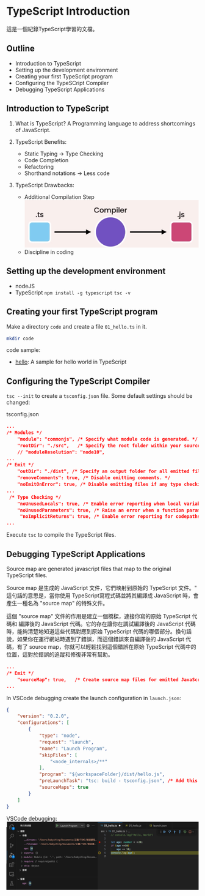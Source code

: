 # TypeScript Introduction

這是一個紀錄TypeScript學習的文檔。

## Outline

- Introduction to TypeScript
- Setting up the development environment
- Creating your first TypeScript program
- Configuring the TypeSCript Compiler
- Debugging TypeScript Applications

## Introduction to TypeScript

1. What is TypeScript?
A Programming language to address shortcomings of JavaScript.

2. TypeScript Benefits:
   - Static Typing -> Type Checking
   - Code Completion
   - Refactoring
   - Shorthand notations -> Less code

3. TypeScript Drawbacks:
    - Additional Compilation Step ![alt text](image.png)
    - Discipline in coding

## Setting up the development environment

- nodeJS
- TypeScript
`npm install -g typescript`
`tsc -v`

## Creating your first TypeScript program

Make a directory `code` and create a file `01_hello.ts` in it.

```bash
mkdir code
```

code sample:

- [hello](./code/src/hello.ts): A sample for hello world in TypeScript

## Configuring the TypeScript Compiler

`tsc --init` to create a `tsconfig.json` file. Some default settings should be changed:

tsconfig.json

```json
...
/* Modules */
    "module": "commonjs", /* Specify what module code is generated. */
    "rootDir": "./src",   /* Specify the root folder within your source files. */
    // "moduleResolution": "node10",
...
/* Emit */
    "outDir": "./dist", /* Specify an output folder for all emitted files. */
    "removeComments": true, /* Disable emitting comments. */
    "noEmitOnError": true, /* Disable emitting files if any type checking errors are reported. */
...
 /* Type Checking */
    "noUnusedLocals": true, /* Enable error reporting when local variables aren't read. */
    "noUnusedParameters": true, /* Raise an error when a function parameter isn't read. */
     "noImplicitReturns": true, /* Enable error reporting for codepaths that do not explicitly return in a function. */
...   
```

Execute `tsc` to compile the TypeScript files.

## Debugging TypeScript Applications

Source map are generated javascript files that map to the original TypeScript files.

Source map 是生成的 JavaScript 文件，它們映射到原始的 TypeScript 文件。"
這句話的意思是，當你使用 TypeScript寫程式碼並將其編譯成 JavaScript 時，會產生一種名為 "source map" 的特殊文件。

這個 "source map" 文件的作用是建立一個橋樑，連接你寫的原始 TypeScript 代碼和 編譯後的 JavaScript 代碼。它的存在讓你在調試編譯後的 JavaScript 代碼時，能夠清楚地知道這些代碼對應到原始 TypeScript 代碼的哪個部分。換句話說，如果你在運行網站時遇到了錯誤，而這個錯誤來自編譯後的 JavaScript 代碼，有了 source map，你就可以輕鬆找到這個錯誤在原始 TypeScript 代碼中的位置，這對於錯誤的追蹤和修復非常有幫助。

```json
...
/* Emit */
    "sourceMap": true,   /* Create source map files for emitted JavaScript files. */
...
```

In VSCode debugging create the launch configuration in `launch.json`:

```json
{
    "version": "0.2.0",
    "configurations": [
        {
            "type": "node",
            "request": "launch",
            "name": "Launch Program",
            "skipFiles": [
                "<node_internals>/**"
            ],
            "program": "${workspaceFolder}/dist/hello.js",
            "preLaunchTask": "tsc: build - tsconfig.json", /* Add this line */
            "sourceMaps": true
        }
    ]
}
```

VSCode debugging:
![alt text](image-1.png)

